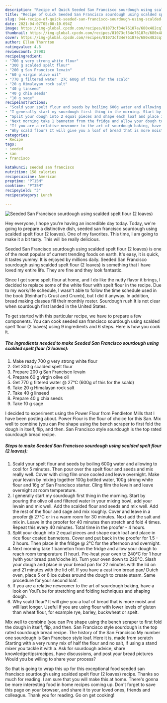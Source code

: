 ```yaml
---
description: "Recipe of Quick Seeded San Francisco sourdough using scalded spelt flour (2 loaves)"
title: "Recipe of Quick Seeded San Francisco sourdough using scalded spelt flour (2 loaves)"
slug: 944-recipe-of-quick-seeded-san-francisco-sourdough-using-scalded-spelt-flour-2-loaves
date: 2021-04-07T05:00:10.694Z
image: https://img-global.cpcdn.com/recipes/81073cf34e76187e/680x482cq70/seeded-san-francisco-sourdough-using-scalded-spelt-flour-2-loaves-recipe-main-photo.jpg
thumbnail: https://img-global.cpcdn.com/recipes/81073cf34e76187e/680x482cq70/seeded-san-francisco-sourdough-using-scalded-spelt-flour-2-loaves-recipe-main-photo.jpg
cover: https://img-global.cpcdn.com/recipes/81073cf34e76187e/680x482cq70/seeded-san-francisco-sourdough-using-scalded-spelt-flour-2-loaves-recipe-main-photo.jpg
author: Ellen Thornton
ratingvalue: 4.8
reviewcount: 27981
recipeingredient:
- "700 g very strong white flour"
- "300 g scalded spelt flour"
- "200 g San Francisco levain"
- "60 g virgin olive oil"
- "770 g filtered water  27C 600g of this for the scald"
- "20 g Himalayan rock salt"
- "40 g linseed"
- "40 g chia seeds"
- "10 g sage"
recipeinstructions:
- "Scald your spelt flour and seeds by boiling 600g water and allowing to cool for 5 minutes. Then pour over the spelt flour and seeds and mix really well. Cover with cling film once cooled and leave overnight. Make your levain by mixing together 100g bottled water, 100g strong white flour and 16g of San Francisco starter. Cling film the levain and leave overnight at room temperature."
- "I generally start my sourdough first thing in the morning. Start by pouring the olive oil and filtered water in your mixing bowl, add your levain and mix well. Add the scalded flour and seeds and mix well. Add the rest of the flour and sage and mix roughly. Cover and leave in a proofer @ 27°C or in a warm room for 30 minutes. Next add the salt and mix in. Leave in the proofer for 40 minutes then stretch and fold 4 times. Repeat this every 40 minutes. Total time in the proofer - 4 hours."
- "Split your dough into 2 equal pieces and shape each loaf and place in rice flour coated bannetons. Cover and put back in the proofer for 1.5 - 2 hours. Then place in the fridge @ 2°C for the afternoon and overnight."
- "Next morning take 1 banneton from the fridge and allow your dough to reach room temperature (1 hour). Pre-heat your oven to 240°C for 1 hour (with your bread pan/cloche in). Turn your oven down to 220°C. Slash your dough and place in your bread pan for 22 minutes with the lid on and 21 minutes with the lid off. If you have a cast iron bread pan/ Dutch oven, place 5 or 6 ice cubes around the dough to create steam. Same procedure for your second loaf."
- "If you are a relative newcomer to the art of sourdough baking, have a look on YouTube for stretching and folding techniques and shaping dough."
- "Why scald flour? It will give you a loaf of bread that is more moist and will last longer. Useful if you are using flour with lower levels of gluten than wheat flour, for example rye, barley, buckwheat or spelt."
categories:
- Recipe
tags:
- seeded
- san
- francisco

katakunci: seeded san francisco 
nutrition: 158 calories
recipecuisine: American
preptime: "PT15M"
cooktime: "PT35M"
recipeyield: "3"
recipecategory: Lunch

---
```



![Seeded San Francisco sourdough using scalded spelt flour (2 loaves)](https://img-global.cpcdn.com/recipes/81073cf34e76187e/680x482cq70/seeded-san-francisco-sourdough-using-scalded-spelt-flour-2-loaves-recipe-main-photo.jpg)

Hey everyone, I hope you're having an incredible day today. Today, we're going to prepare a distinctive dish, seeded san francisco sourdough using scalded spelt flour (2 loaves). One of my favorites. This time, I am going to make it a bit tasty. This will be really delicious.

Seeded San Francisco sourdough using scalded spelt flour (2 loaves) is one of the most popular of current trending foods on earth. It's easy, it is quick, it tastes yummy. It is enjoyed by millions daily. Seeded San Francisco sourdough using scalded spelt flour (2 loaves) is something that I have loved my entire life. They are fine and they look fantastic.

Since I got some spelt flour at home, and I do like the nutty flavor it brings, I decided to replace some of the white flour with spelt flour in the recipe. Due to my work/life schedule, I wasn&#39;t able to follow the time schedule used in the book (Reinhart&#39;s Crust and Crumb), but I did it anyway. In addition, bread making classes fill their monthly roster. Sourdough rush It is not clear when sourdough first landed in the United States.


To get started with this particular recipe, we have to prepare a few components. You can cook seeded san francisco sourdough using scalded spelt flour (2 loaves) using 9 ingredients and 6 steps. Here is how you cook it.

<!--inarticleads1-->

##### The ingredients needed to make Seeded San Francisco sourdough using scalded spelt flour (2 loaves):

1. Make ready 700 g very strong white flour
1. Get 300 g scalded spelt flour
1. Prepare 200 g San Francisco levain
1. Prepare 60 g virgin olive oil
1. Get 770 g filtered water @ 27°C (600g of this for the scald)
1. Take 20 g Himalayan rock salt
1. Take 40 g linseed
1. Prepare 40 g chia seeds
1. Take 10 g sage


I decided to experiment using the Power Flour from Pendleton Mills that I have been posting about. Power Flour is the flour of choice for this San. Mix well to combine (you can Pre shape using the bench scraper to first fold the dough in itself, flip, and then. San Francisco style sourdough is the top rated sourdough bread recipe. 

<!--inarticleads2-->

##### Steps to make Seeded San Francisco sourdough using scalded spelt flour (2 loaves):

1. Scald your spelt flour and seeds by boiling 600g water and allowing to cool for 5 minutes. Then pour over the spelt flour and seeds and mix really well. Cover with cling film once cooled and leave overnight. Make your levain by mixing together 100g bottled water, 100g strong white flour and 16g of San Francisco starter. Cling film the levain and leave overnight at room temperature.
1. I generally start my sourdough first thing in the morning. Start by pouring the olive oil and filtered water in your mixing bowl, add your levain and mix well. Add the scalded flour and seeds and mix well. Add the rest of the flour and sage and mix roughly. Cover and leave in a proofer @ 27°C or in a warm room for 30 minutes. Next add the salt and mix in. Leave in the proofer for 40 minutes then stretch and fold 4 times. Repeat this every 40 minutes. Total time in the proofer - 4 hours.
1. Split your dough into 2 equal pieces and shape each loaf and place in rice flour coated bannetons. Cover and put back in the proofer for 1.5 - 2 hours. Then place in the fridge @ 2°C for the afternoon and overnight.
1. Next morning take 1 banneton from the fridge and allow your dough to reach room temperature (1 hour). Pre-heat your oven to 240°C for 1 hour (with your bread pan/cloche in). Turn your oven down to 220°C. Slash your dough and place in your bread pan for 22 minutes with the lid on and 21 minutes with the lid off. If you have a cast iron bread pan/ Dutch oven, place 5 or 6 ice cubes around the dough to create steam. Same procedure for your second loaf.
1. If you are a relative newcomer to the art of sourdough baking, have a look on YouTube for stretching and folding techniques and shaping dough.
1. Why scald flour? It will give you a loaf of bread that is more moist and will last longer. Useful if you are using flour with lower levels of gluten than wheat flour, for example rye, barley, buckwheat or spelt.


Mix well to combine (you can Pre shape using the bench scraper to first fold the dough in itself, flip, and then. San Francisco style sourdough is the top rated sourdough bread recipe. The history of the San Francisco My number one sourdough is San Francisco style loaf. Here it is, made from scratch Starting with a very runny mix of half the flour and no salt, if using a stand mixer you tackle it with a. Ask for sourdough advice, share knowledge/tips/recipes, have discussions, and post your bread pictures Would you be willing to share your process? 

So that is going to wrap this up for this exceptional food seeded san francisco sourdough using scalded spelt flour (2 loaves) recipe. Thanks so much for reading. I am sure that you will make this at home. There's gonna be more interesting food in home recipes coming up. Don't forget to save this page on your browser, and share it to your loved ones, friends and colleague. Thank you for reading. Go on get cooking!

